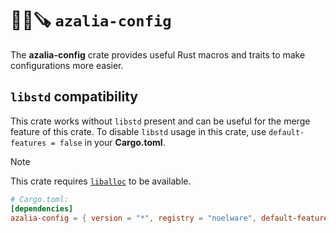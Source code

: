 # 🐻‍❄️🪚 `azalia-config`
The **azalia-config** crate provides useful Rust macros and traits to make configurations more easier.

## `libstd` compatibility
This crate works without `libstd` present and can be useful for the merge feature of this crate. To disable `libstd` usage in this crate, use `default-features = false` in your **Cargo.toml**.

> [!NOTE]
> This crate requires [`liballoc`](https://doc.rust-lang.org/stable/alloc) to be available.

```toml
# Cargo.toml:
[dependencies]
azalia-config = { version = "*", registry = "noelware", default-features = false }
```
